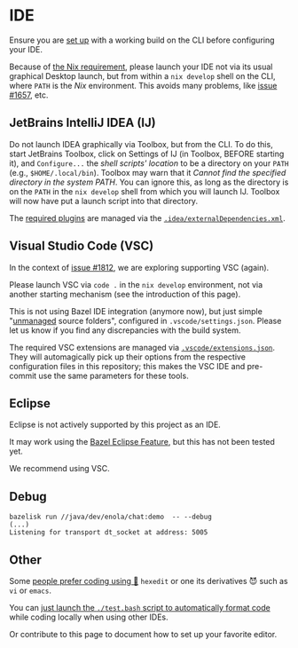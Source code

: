 <!--
    SPDX-License-Identifier: Apache-2.0

    Copyright 2023-2025 The Enola <https://enola.dev> Authors

    Licensed under the Apache License, Version 2.0 (the "License");
    you may not use this file except in compliance with the License.
    You may obtain a copy of the License at

        https://www.apache.org/licenses/LICENSE-2.0

    Unless required by applicable law or agreed to in writing, software
    distributed under the License is distributed on an "AS IS" BASIS,
    WITHOUT WARRANTIES OR CONDITIONS OF ANY KIND, either express or implied.
    See the License for the specific language governing permissions and
    limitations under the License.
-->

# IDE

Ensure you are [set up](setup.md) with a working build on the CLI before configuring your IDE.

Because of [the Nix requirement](setup.md), please launch your IDE not via its usual graphical Desktop launch, but
from within a `nix develop` shell on the CLI, where `PATH` is the _Nix_ environment. This avoids many problems, like
[issue #1657](https://github.com/enola-dev/enola/issues/1657), etc.

## JetBrains IntelliJ IDEA (IJ)

Do not launch IDEA graphically via Toolbox, but from the CLI. To do this, start JetBrains Toolbox, click on Settings of IJ
(in Toolbox, BEFORE starting it), and `Configure...` the _shell scripts' location_ to be a directory on your `PATH` (e.g., `$HOME/.local/bin`).
Toolbox may warn that it _Cannot find the specified directory in the system PATH_.
You can ignore this, as long as the directory is on the `PATH` in the `nix develop` shell from which you will launch IJ.
Toolbox will now have put a launch script into that directory.

The [required plugins](https://www.jetbrains.com/help/idea/managing-plugins.html#required-plugins) are managed via the [`.idea/externalDependencies.xml`](https://github.com/enola-dev/enola/blob/main/.idea/externalDependencies.xml).

## Visual Studio Code (VSC)

In the context of [issue #1812](https://github.com/enola-dev/enola/issues/1812), we are exploring supporting VSC (again).

Please launch VSC via `code .` in the `nix develop` environment, not via another starting mechanism (see the introduction of this page).

This is not using Bazel IDE integration (anymore now), but just simple "[unmanaged](https://code.visualstudio.com/docs/java/java-project#_manage-dependencies-for-unmanaged-folder) source folders", configured in `.vscode/settings.json`. Please let us know if you find any discrepancies with the build system.

The required VSC extensions are managed via [`.vscode/extensions.json`](https://github.com/enola-dev/enola/blob/main/.vscode/extensions.json). They will automagically pick up their options from the respective configuration files in this repository; this makes the VSC IDE and pre-commit use the same parameters for these tools.

## Eclipse

Eclipse is not actively supported by this project as an IDE.

It may work using the [Bazel Eclipse Feature](https://github.com/salesforce/bazel-eclipse/blob/main/docs/bef/README.md), but this has not been tested yet.

We recommend using VSC.

<!-- TODO Other IDEs than JetBrains IntelliJ IDEA (IJ) don't actually currently really work for working on the Java code...

## GitHub Codespaces

[![Open in GitHub Codespaces](https://github.com/codespaces/badge.svg)](https://codespaces.new/enola-dev/enola?quickstart=1)

Web-based IDEs are great to easily work from any computer.

We recommend you use GitHub Codespaces to contribute to this project by [clicking here](https://codespaces.new/enola-dev/enola?quickstart=1).

This project is configured to automatically configure your Codespace with all required tools. If anything doesn't just work "out of the box", please [create an issue](https://github.com/enola-dev/enola/issues). The only "it's not 100% fully automated" currently known open issues to be aware of are:

1. You must _"Switch to Pre-Release Version"_ for the _Bazel extension for Java_ extension

If you are missing your fancy custom Shell configuration that you have built over the last 100 years,
you should [set up your dotfiles for Codespaces](https://docs.github.com/en/codespaces/setting-your-user-preferences/personalizing-github-codespaces-for-your-account#dotfiles)
such as [e.g. this dude did in his dotfiles](https://github.com/vorburger/vorburger-dotfiles-bin-etc#github-codespaces).

If you are hitting the _"Codespace could not be created: SKU name 'basicLinux32gb' is not allowed for this repository"_
error, this actually (somewhat confusingly) indicates a _billing_ problem. Please create an issue on the project to
discuss how we can increase quota so that you can contribute.

## Visual Studio Code on Web

You may alternatively be interested in using:

* [Visual Studio Code for the Web](https://code.visualstudio.com/docs/editor/vscode-web) at <https://vscode.dev>
* [The `github.dev` web-based editor](https://docs.github.com/en/codespaces/the-githubdev-web-based-editor)

with a [Remote Tunnel](https://code.visualstudio.com/docs/editor/vscode-web#_use-your-own-compute-with-remote-tunnels)
e.g. your own VM in the Cloud, or to a computer at home, or perhaps even simply running and exposing a `code serve-web`
with your own VPN or SSH port forwarding solution (but without GitHub tunnel).

While GitHub Codespaces are built on VSC Web technologies, this project is currently known
to unfortunately not work well with such non-GitHub Codespaces VSC Web environments.
The [bazel-vscode-java issue #94](https://github.com/salesforce/bazel-vscode-java/issues/94) has more background about this.

-->

## Debug

    bazelisk run //java/dev/enola/chat:demo  -- --debug
    (...)
    Listening for transport dt_socket at address: 5005

## Other

Some [people prefer coding using 🙊](https://en.wikipedia.org/wiki/Editor_war) `hexedit` or one its derivatives 😈 such as `vi` or `emacs`.

You can [just launch the `./test.bash` script to automatically format code](style.md) while coding locally when using other IDEs.

Or contribute to this page to document how to set up your favorite editor.
